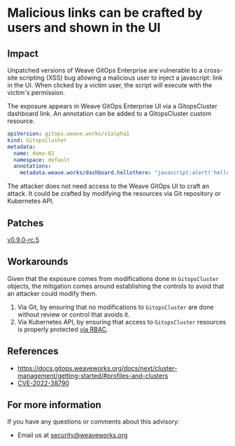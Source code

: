 
# Malicious links can be crafted by users and shown in the UI

## Impact
Unpatched versions of Weave GitOps Enterprise are vulnerable to a cross-site scripting (XSS) bug allowing a malicious user to inject a javascript: link in the UI. When clicked by a victim user, the script will execute with the victim's permission.

The exposure appears in Weave GitOps Enterprise UI via a GitopsCluster dashboard link. An annotation can be added to a GitopsCluster custom resource.

```yaml
apiVersion: gitops.weave.works/v1alpha1
kind: GitopsCluster
metadata:
  name: demo-02
  namespace: default
  annotations:
    metadata.weave.works/dashboard.hellothere: "javascript:alert('hello there ' + window.localStorage.getItem('name'));"
```

The attacker does not need access to the Weave GitOps UI to craft an attack. It could be crafted by modifying the resources via 
Git repository or Kubernetes API.  

## Patches

[v0.9.0-rc.5](https://github.com/weaveworks/weave-gitops-enterprise/releases/tag/v0.9.0-rc.5)

## Workarounds

Given that the exposure comes from modifications done in `GitopsCluster` objects, the mitigation comes around establishing the controls to avoid that an attacker could modify them.

1.  Via Git, by ensuring that no modifications to `GitopsCluster` are done without review or control that avoids it.
2. Via Kubernetes API, by ensuring that access to `GitopsCluster` resources is properly protected [via RBAC](https://docs.gitops.weaveworks.org/docs/next/configuration/recommended-rbac-configuration/).

## References

- https://docs.gitops.weaveworks.org/docs/next/cluster-management/getting-started/#profiles-and-clusters
- [CVE-2022-38790](https://cve.mitre.org/cgi-bin/cvename.cgi?name=CVE-2022-38790)

## For more information

If you have any questions or comments about this advisory:
* Email us at [security@weaveworks.org](mailto:security@weaveworks.org)
